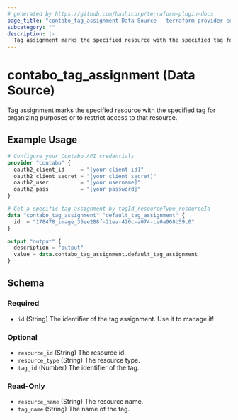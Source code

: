 ```yaml
---
# generated by https://github.com/hashicorp/terraform-plugin-docs
page_title: "contabo_tag_assignment Data Source - terraform-provider-contabo-sdkv2"
subcategory: ""
description: |-
  Tag assignment marks the specified resource with the specified tag for organizing purposes or to restrict access to that resource.
---
```


# contabo_tag_assignment (Data Source)

Tag assignment marks the specified resource with the specified tag for organizing purposes or to restrict access to that resource.

## Example Usage

```terraform
# Configure your Contabo API credentials
provider "contabo" {
  oauth2_client_id     = "[your client id]"
  oauth2_client_secret = "[your client secret]"
  oauth2_user          = "[your username]"
  oauth2_pass          = "[your password]"
}

# Get a specific tag assignment by tagId_resourceType_resourceId
data "contabo_tag_assignment" "default_tag_assignment" {
  id  = "178478_image_35ee288f-21ea-420c-a074-ce0a968b59c0"
}

output "output" {
  description = "output"
  value = data.contabo_tag_assignment.default_tag_assignment
}
```

<!-- schema generated by tfplugindocs -->
## Schema

### Required

- `id` (String) The identifier of the tag assignment. Use it to manage it!

### Optional

- `resource_id` (String) The resource id.
- `resource_type` (String) The resource type.
- `tag_id` (Number) The identifier of the tag.

### Read-Only

- `resource_name` (String) The resource name.
- `tag_name` (String) The name of the tag.
